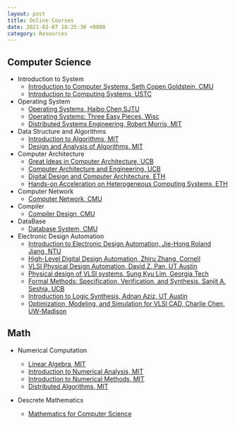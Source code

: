 ```yaml
---
layout: post
title: Online Courses
date: 2021-02-07 18:25:30 +0800
category: Resources
---
```

## Computer Science<br>

- Introduction to System<br>
    - [Introduction to Computer Systems, Seth Copen Goldstein, CMU](https://www.cs.cmu.edu/~213/index.html)
    - [Introduction to Computing Systems, USTC](http://acsa.ustc.edu.cn/ics/download.html)
- Operating System<br>
    - [Operating Systems, Haibo Chen,SJTU](https://ipads.se.sjtu.edu.cn/courses/os/) 
    - [Operating Systems: Three Easy Pieces, Wisc](https://pages.cs.wisc.edu/~remzi/OSTEP/)
    - [Distributed Systems Engineering, Robert Morris, MIT](http://nil.csail.mit.edu/6.824/2020/schedule.html)
- Data Structure and Algorithms<br>
    - [Introduction to Algorithms, MIT](https://ocw.mit.edu/courses/electrical-engineering-and-computer-science/6-006-introduction-to-algorithms-fall-2011/)
    - [Design and Analysis of Algorithms, MIT](https://ocw.mit.edu/courses/electrical-engineering-and-computer-science/6-046j-design-and-analysis-of-algorithms-spring-2015/index.htm)
- Computer Architecture<br>
    - [Great Ideas in Computer Architecture, UCB](https://cs61c.org/sp21/)
    - [Computer Architecture and Engineering, UCB](https://inst.eecs.berkeley.edu/~cs152/sp21/)
    - [Digital Design and Computer Architecture, ETH](https://safari.ethz.ch/digitaltechnik/spring2023/doku.php?id=schedule)
    - [Hands-on Acceleration on Heterogeneous Computing Systems, ETH](https://safari.ethz.ch/projects_and_seminars/fall2021/doku.php?id=heterogeneous_systems)
- Computer Network<br>
    - [Computer Network, CMU](https://computer-networks.github.io/sp19/)
- Compiler<br>
    - [Compiler Design, CMU](http://www.cs.cmu.edu/~janh/courses/411/17/index.html)
- DataBase
    - [Database System, CMU](https://15445.courses.cs.cmu.edu/fall2020/)
- Electronic Design Automation<br>
    - [Introduction to Electronic Design Automation, Jie-Hong Roland Jiang, NTU](http://cc.ee.ntu.edu.tw/~jhjiang/instruction/courses/spring14-eda/eda.html)
    - [High-Level Digital Design Automation, Zhiru Zhang, Cornell](https://www.csl.cornell.edu/courses/ece5775/schedule.html)
    - [VLSI Physical Design Automation, David Z. Pan, UT Austin](http://users.ece.utexas.edu/~dpan/EE382V_PDA/)
    - [Physical design of VLSI systems, Sung Kyu Lim, Georgia Tech](http://limsk.ece.gatech.edu/course/ece6133/)
    - [Formal Methods: Specification, Verification, and Synthesis, Sanjit A. Seshia, UCB](https://people.eecs.berkeley.edu/~sseshia/219c/)
    - [Introduction to Logic Synthesis, Adnan Aziz, UT Austin](http://users.ece.utexas.edu/~adnan/syn-07/)
    - [Optimization, Modeling, and Simulation for VLSI CAD, Charlie Chen, UW-Madison](http://homepages.cae.wisc.edu/~ece902/index.html)

## Math<br>

- Numerical Computation<br>
    - [Linear Algebra, MIT](https://ocw.mit.edu/courses/18-06-linear-algebra-spring-2010/)
    - [Introduction to Numerical Analysis, MIT](https://ocw.mit.edu/courses/18-330-introduction-to-numerical-analysis-spring-2012/)
    - [Introduction to Numerical Methods, MIT](https://ocw.mit.edu/courses/18-335j-introduction-to-numerical-methods-spring-2019/)
    - [Distributed Algorithms, MIT](https://ocw.mit.edu/courses/6-852j-distributed-algorithms-fall-2009/)

- Descrete Mathematics<br>
    - [Mathematics for Computer Science](https://ocw.mit.edu/courses/6-042j-mathematics-for-computer-science-fall-2010/)
   
